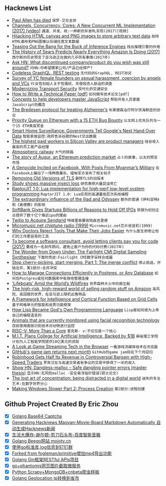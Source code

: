## Hacknews List


- [Paul Allen has died](https://www.cnbc.com/2018/10/15/microsoft-co-founder-paul-allen-dies-of-cancer-at-age-65.html)  `保罗·艾伦去世`
- [Channels, Concurrency, Cores: A New Concurrent ML Implementation (2017) [video]](https://www.youtube.com/watch?v=7IcI6sl5oBc)  `通道、并发、核:一种新的并发ML实现(2017)[视频]`
- [Hijacking HTML canvas and PNG images to store arbitrary text data](https://www.igorkromin.net/index.php/2018/09/06/hijacking-html-canvas-and-png-images-to-store-arbitrary-text-data/)  `劫持HTML画布和PNG图像以存储任意文本数据`
- [Teasing Out the Bang for the Buck of Inference Engines](https://www.nextplatform.com/2018/10/12/teasing-out-the-bang-for-the-buck-of-inference-engines/)  `找出推理引擎的作用`
- [The History of Sears Predicts Nearly Everything Amazon Is Doing (2017)](https://www.theatlantic.com/business/archive/2017/09/sears-predicts-amazon/540888/?single_page=true)  `西尔斯的历史预言了亚马逊正在做的几乎所有事情(2017年)`
- [Ask HN: What discontinued company/product do you wish was still around?](item?id=18225760)  `问HN:你希望哪家公司/产品已经停产?`
- [Codeless GraphQL, REST testing](https://github.com/kiranz/just-api?srci=hnbqv)  `无代码的GraphQL, REST测试`
- [Survey of YC female founders on sexual harassment, coercion by angels and VCs](https://blog.ycombinator.com/survey-of-yc-female-founders-on-sexual-harassment-and-coercion-by-angel-and-vc-investors/)  `YC女性创始人关于性骚扰、天使投资人胁迫的调查`
- [Modernizing Transport Security](https://security.googleblog.com/2018/10/modernizing-transport-security.html)  `现代化的交通安全`
- [How to Write a Technical Paper [pdf]](https://pdfs.semanticscholar.org/441f/ac7c2020e1c8f0d32adffca697bbb8a198a1.pdf)  `如何撰写技术论文[pdf]`
- [Concepts to help developers master JavaScript](https://github.com/leonardomso/33-js-concepts)  `帮助开发人员掌握JavaScript的概念`
- [The Bredesen protocol for treating Alzheimer’s](https://joshmitteldorf.scienceblog.com/2018/10/14/a-cure-for-alzheimers-yes-a-cure-for-alzheimers/)  `布莱德森治疗阿尔茨海默症的协议`
- [Priority Queue on Ethereum with a 15 ETH Bug Bounty](https://github.com/zmitton/eth-heap)  `以太网上优先队列与一个15 ETH臭虫赏金`
- [Smart Home Surveillance: Governments Tell Google&#39;s Nest Hand Over Data](https://www.forbes.com/sites/thomasbrewster/2018/10/13/smart-home-surveillance-governments-tell-googles-nest-to-hand-over-data-300-times/)  `智能家居监控:政府告诉谷歌的Nest交出数据`
- [The highest paid workers in Silicon Valley are product managers](https://qz.com/766658/the-highest-paid-workers-in-silicon-valley-are-not-software-engineers/)  `硅谷收入最高的员工是产品经理`
- [Atmospheric railway](https://en.wikipedia.org/wiki/Atmospheric_railway)  `大气的铁路`
- [The story of Augur, an Ethereum prediction market](https://decryptmedia.com/2018/10/15/augur-ico-prediction-market/)  `占卜的故事，以太的预言市场`
- [A Genocide Incited on Facebook, With Posts From Myanmar’s Military](https://www.nytimes.com/2018/10/15/technology/myanmar-facebook-genocide.html)  `在Facebook上煽动了一场种族屠杀，缅甸军方发布了相关帖子`
- [Removing Old Versions of TLS](https://blog.mozilla.org/security/2018/10/15/removing-old-versions-of-tls/)  `删除TLS的旧版本`
- [Study shows massive insect loss](https://www.washingtonpost.com/science/2018/10/15/hyperalarming-study-shows-massive-insect-loss/?noredirect=on&amp;utm_term=.6e364be6ddca)  `研究表明大量昆虫死亡`
- [RaptorJIT 1.0: Lua implementation for high-perf low-level system programming](https://github.com/raptorjit/raptorjit/releases/tag/v1.0.0)  `RaptorJIT 1.0: Lua实现的高通量低层次系统编程`
- [The extra­ordinary influence of the Iliad and Odyssey](https://www.the-tls.co.uk/articles/public/measure-of-homer-review/)  `额外的­普通《伊利亚特》和《奥德赛》的影响`
- [SoftBank Gives Startups Billions of Reasons to Hold Off IPOs](https://www.wsj.com/articles/softbank-gives-startups-billions-of-reasons-to-hold-off-ipos-1539442801)  `软银为初创企业提供了数十亿个推迟ipo的理由`
- [Twilio to Acquire Sendgrid](https://www.twilio.com/press/releases/release_twilio_acquires_sendgrid)  `特维里奥要收购森吉里德`
- [Micromusic.net chiptune radio (1999)](http://micromusic.net/)  `Micromusic.net芯片收音机(1999)`
- [Why Doctors Reject Tools That Make Their Jobs Easier](https://blogs.scientificamerican.com/observations/why-doctors-reject-tools-that-make-their-jobs-easier/)  `为什么医生拒绝让他们的工作更容易的工具`
- [To become a software consultant, avoid letting clients pay you for code (2017)](https://daedtech.com/key-becoming-software-consultant/)  `要成为一名软件顾问，避免让客户为你的代码付费(2017年)`
- [The Wonder from Down Under: The Fairlight CMI Digital Sampling Synthesiser](https://paleotronic.com/2018/10/16/the-wonder-from-down-under-the-fairlight-cmi-digital-sampling-synthesiser/)  `下面的奇迹:Fairlight CMI数字采样合成器`
- [Stop cherry-picking, start merging, Part 1: The merge conflict](https://blogs.msdn.microsoft.com/oldnewthing/20180312-00/?p=98215)  `停止挑选，开始合并，第1部分:合并冲突`
- [How to Manage Connections Efficiently in Postgres, or Any Database](https://brandur.org/postgres-connections)  `如何在Postgres或任何数据库中有效地管理连接`
- [‘Lifeboats’ Amid the World’s Wildfires](https://www.nytimes.com/2018/10/12/science/wildfire-biodiversity.html)  `世界森林大火中的救生艇`
- [The high-risk, high-reward world of selling random stuff on Amazon](https://www.cnn.com/2018/10/09/tech/amazon-sellers-marketplace/index.html)  `高风险、高回报的世界，在亚马逊上随机出售物品`
- [A Framework for Intelligence and Cortical Function Based on Grid Cells](https://www.biorxiv.org/content/early/2018/10/13/442418)  `基于网格单元的智能和皮质功能框架`
- [How Lisp Became God&#39;s Own Programming Language](https://twobithistory.org/2018/10/14/lisp.html)  `Lisp是如何成为上帝自己的编程语言的`
- [Animals that are currently monitored using facial recognition technology](http://nymag.com/developing/2018/10/what-creatures-may-we-place-in-the-panopticon.html)  `目前使用面部识别技术对动物进行监控`
- [RISC-V: More Than a Core](https://semiengineering.com/risc-v-more-than-a-core/)  `里克斯- v:不仅仅是一个核心`
- [M.I.T. Plans College for Artificial Intelligence, Backed by $1B](https://www.nytimes.com/2018/10/15/technology/mit-college-artificial-intelligence.html)  `麻省理工学院计划为人工智能学院提供10亿美元的资助`
- [A Look at Game Streaming Tech in the Browser](https://blog.parsecgaming.com/game-streaming-tech-in-the-browser-with-parsec-5b70d0f359bc)  `一看游戏流媒体技术在浏览器`
- [GitHub&#39;s game jam returns next month](https://blog.github.com/2018-10-15-game-off-returns-november-2018/)  `GitHub的game jam将在下个月回归`
- [Robinhood Gets Half Its Revenue in Controversial Bargain with High-Speed Traders](https://www.bloomberg.com/news/articles/2018-10-15/robinhood-gets-almost-half-its-revenue-in-controversial-bargain-with-high-speed-traders)  `罗宾汉在与高速交易者有争议的交易中获得了一半的收入`
- [Show HN: Dangless-malloc – Safe dangling pointer errors (master thesis)](https://dangless.gaborkozar.me/)  `显示HN:无风险malloc -安全悬浮指针错误(硕士论文)`
- [The lost art of concentration: being distracted in a digital world](https://www.theguardian.com/lifeandstyle/2018/oct/14/the-lost-art-of-concentration-being-distracted-in-a-digital-world)  `迷失的专注艺术:在数字世界分心`
- [Making Windows Slower Part 2: Process Creation](https://randomascii.wordpress.com/2018/10/15/making-windows-slower-part-2-process-creation/)  `第2部分:进程创建`

## Github Project Created By Eric Zhou

- [x] [Golang Base64 Captcha](https://github.com/mojocn/base64Captcha)
- [x] [Generating Hacknews Maoyan-Movie-Board Markdown Automatically 自动生成Hacknews新闻](https://github.com/dejavuzhou/md-genie)
- [x] [生活大爆炸-谢尔顿-剪刀石头布-百度智能音箱](https://github.com/mojocn/dueros-bang-game)
- [x] [Golang Beego网站 mojotv.cn](https://github.com/mojocn/www.mojotv.cn)
- [x] [使用go标准库,log信息到钉钉群](https://github.com/mojocn/dooger)
- [x] [Forked from fogleman/primitive增加mp4导出功能](https://github.com/mojocn/primitive)
- [x] [Golang Gin框架RESTful APIs项目](https://github.com/JJJJJJJerk/ezier-golang-web-api-framework)
- [x] [go+phantomjs网页图片截取微服务](https://github.com/mojocn/screen_shot)
- [x] [Python Scrapy+MongoDB+cnbeta爬虫样板](https://github.com/mojocn/scrapy_mongodb_boilerplate_cnbeta)
- [x] [Golang Geolocation Ip转换到省市](https://github.com/mojocn/ip2location)